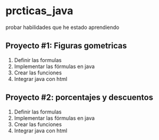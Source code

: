 # prcticas_java
probar habilidades que he estado aprendiendo


## Proyecto #1: Figuras gometricas

1. Definir las formulas
2. Implementar las fórmulas en java
3. Crear las funciones 
4. Integrar java con html

## Proyecto #2: porcentajes y descuentos

1. Definir las formulas
2. Implementar las fórmulas en java
3. Crear las funciones 
4. Integrar java con html